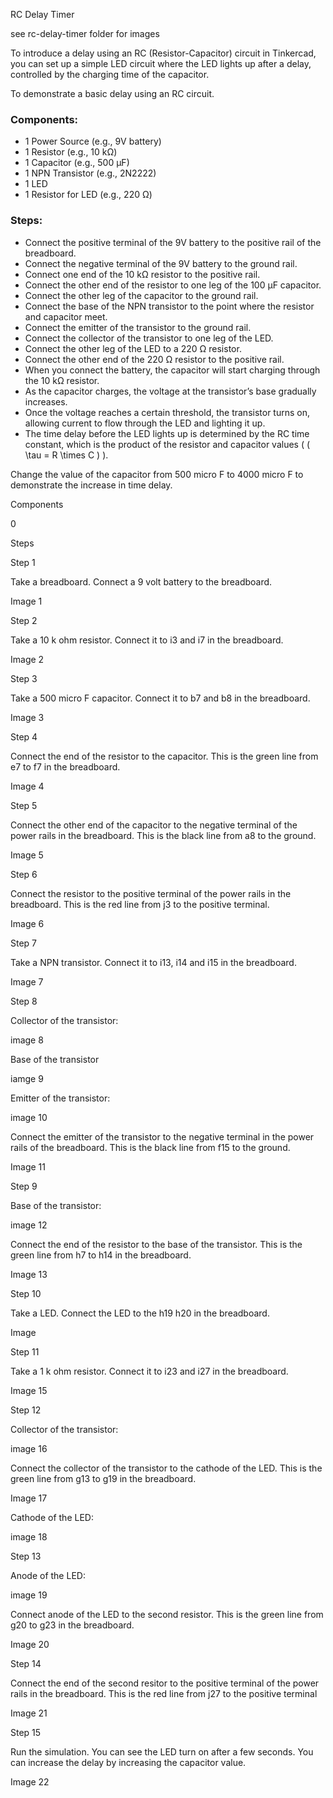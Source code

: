 RC Delay Timer

see rc-delay-timer folder for images

To introduce a delay using an RC (Resistor-Capacitor) circuit in Tinkercad, you can set up a simple LED circuit where the LED lights up after a delay, controlled by the charging time of the capacitor.

To demonstrate a basic delay using an RC circuit.

### Components:

- 1 Power Source (e.g., 9V battery)
- 1 Resistor (e.g., 10 kΩ)
- 1 Capacitor (e.g., 500 μF)
- 1 NPN Transistor (e.g., 2N2222)
- 1 LED
- 1 Resistor for LED (e.g., 220 Ω)

### Steps:

- Connect the positive terminal of the 9V battery to the positive rail of the breadboard.
- Connect the negative terminal of the 9V battery to the ground rail.
- Connect one end of the 10 kΩ resistor to the positive rail.
- Connect the other end of the resistor to one leg of the 100 μF capacitor.
- Connect the other leg of the capacitor to the ground rail.
- Connect the base of the NPN transistor to the point where the resistor and capacitor meet.
- Connect the emitter of the transistor to the ground rail.
- Connect the collector of the transistor to one leg of the LED.
- Connect the other leg of the LED to a 220 Ω resistor.
- Connect the other end of the 220 Ω resistor to the positive rail.
- When you connect the battery, the capacitor will start charging through the 10 kΩ resistor.
- As the capacitor charges, the voltage at the transistor’s base gradually increases.
- Once the voltage reaches a certain threshold, the transistor turns on, allowing current to flow through the LED and lighting it up.
- The time delay before the LED lights up is determined by the RC time constant, which is the product of the resistor and capacitor values ( \( \tau = R \times C \) ).

Change the value of the capacitor from 500 micro F to 4000 micro F to demonstrate the increase in time delay.

Components

0

Steps

Step 1

Take a breadboard. Connect a 9 volt battery to the breadboard.

Image 1

Step 2

Take a 10 k ohm resistor. Connect it to i3 and i7 in the breadboard.

Image 2

Step 3

Take a 500 micro F capacitor. Connect it to b7 and b8 in the breadboard.

Image 3

Step 4

Connect the end of the resistor to the capacitor. This is the green line from e7 to f7 in the breadboard.

Image 4

Step 5

Connect the other end of the capacitor to the negative terminal of the power rails in the breadboard. This is the black line from a8 to the ground.

Image 5

Step 6

Connect the resistor to the positive terminal of the power rails in the breadboard. This is the red line from j3 to the positive terminal.

Image 6

Step 7

Take a NPN transistor. Connect it to i13, i14 and i15 in the breadboard.

Image 7

Step 8

Collector of the transistor:

image 8

Base of the transistor

iamge 9

Emitter of the transistor:

image 10

Connect the emitter of the transistor to the negative terminal in the power rails of the breadboard. This is the black line from f15 to the ground.

Image 11

Step 9

Base of the transistor:

image 12

Connect the end of the resistor to the base of the transistor. This is the green line from h7 to h14 in the breadboard.

Image 13

Step 10

Take a LED. Connect the LED to the h19 h20 in the breadboard.

Image

Step 11

Take a 1 k ohm resistor. Connect it to i23 and i27 in the breadboard.

Image 15

Step 12

Collector of the transistor:

image 16

Connect the collector of the transistor to the cathode of the LED. This is the green line from g13 to g19 in the breadboard.

Image 17

Cathode of the LED:

image 18

Step 13

Anode of the LED:

image 19

Connect anode of the LED to the second resistor. This is the green line from g20 to g23 in the breadboard.

Image 20

Step 14

Connect the end of the second resitor to the positive terminal of the power rails in the breadboard. This is the red line from j27 to the positive terminal

Image 21

Step 15

Run the simulation. You can see the LED turn on after a few seconds. You can increase the delay by increasing the capacitor value.

Image 22
